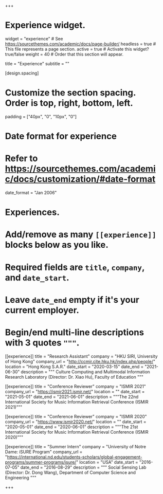 +++
# Experience widget.
widget = "experience"  # See https://sourcethemes.com/academic/docs/page-builder/
headless = true  # This file represents a page section.
active = true  # Activate this widget? true/false
weight = 40  # Order that this section will appear.

title = "Experience"
subtitle = ""

[design.spacing]
  # Customize the section spacing. Order is top, right, bottom, left.
  padding = ["40px", "0", "10px", "0"]

# Date format for experience
#   Refer to https://sourcethemes.com/academic/docs/customization/#date-format
date_format = "Jan 2006"

# Experiences.
#   Add/remove as many `[[experience]]` blocks below as you like.
#   Required fields are `title`, `company`, and `date_start`.
#   Leave `date_end` empty if it's your current employer.
#   Begin/end multi-line descriptions with 3 quotes `"""`.
[[experience]]
  title = "Research Assistant"
  company = "HKU SIRI, University of Hong Kong"
  company_url = "http://ccmir.cite.hku.hk/index.php/people/"
  location = "Hong Kong S.A.R."
  date_start = "2020-03-15"
  date_end = "2021-06-30"
  description = """
  Culture Computing and Multimodal Information Research Laboratory (Director: Dr. Xiao Hu), Faculty of Education
  """

[[experience]]
  title = "Conference Reviewer"
  company = "ISMIR 2021"
  company_url = "https://ismir2021.ismir.net/"
  location = ""
  date_start = "2021-05-01"
  date_end = "2021-06-01"
  description = """The 22nd International Society for Music Information Retrieval Conference (ISMIR 2021)"""

[[experience]]
  title = "Conference Reviewer"
  company = "ISMIR 2020"
  company_url = "https://www.ismir2020.net/"
  location = ""
  date_start = "2020-05-01"
  date_end = "2020-06-01"
  description = """The 21st International Society for Music Information Retrieval Conference (ISMIR 2020)"""

[[experience]]
  title = "Summer Intern"
  company = "University of Notre Dame: iSURE Program"
  company_url = "https://international.nd.edu/students-scholars/global-engagement-programs/summer-programs/isure/"
  location = "USA"
  date_start = "2016-07-05"
  date_end = "2016-08-29"
  description = """
  Social Sensing Lab (Director: Dr. Dong Wang), Department of Computer Science and Engineering
  """

+++
